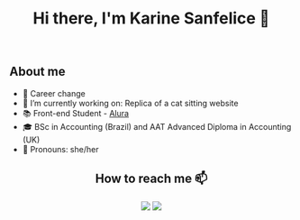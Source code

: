 <!--
### Hi there👋
**kaqs/kaqs** is a ✨ _special_ ✨ repository because its `README.md` (this file) appears on your GitHub profile.

Here are some ideas to get you started:

- 🔭 I’m currently working on ...
- 🌱 I’m currently learning ...
- 👯 I’m looking to collaborate on ...
- 🤔 I’m looking for help with ...
- 💬 Ask me about ...
- 📫 How to reach me: ...
- 😄 Pronouns: ...
- ⚡ Fun fact: ...
-->

<h1 align="center"> Hi there, I'm Karine Sanfelice 👋 </h1>
<br>

<h2>About me</h2> 

- 🔄 Career change
- 🚧 I’m currently working on: Replica of a cat sitting website
- 📚 Front-end Student - <a href="https://www.alura.com.br"> Alura </a>
- 🎓 BSc in Accounting (Brazil) and AAT Advanced Diploma in Accounting (UK)
- 💬 Pronouns: she/her

<h2 align="center"> How to reach me 📫 </h2>
<p align="center">
<a href="https://www.linkedin.com/in/karine-quini-sanfelice" target="blank"><img align="center" src="https://img.shields.io/badge/LinkedIn-0077B5?style=for-the-badge&logo=linkedin&logoColor=white"></a> <a href="mailto:kqs>dev@gmail.com" target="blank"><img align="center" src="https://img.shields.io/badge/Gmail-D14836?style=for-the-badge&logo=gmail&logoColor=white"></a>
</p>
